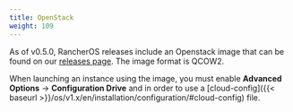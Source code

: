 ```yaml
---
title: OpenStack
weight: 109
---
```


As of v0.5.0, RancherOS releases include an Openstack image that can be found on our [releases page](https://github.com/rancher/os/releases). The image format is QCOW2.

When launching an instance using the image, you must enable **Advanced Options** -> **Configuration Drive** and in order to use a [cloud-config]({{< baseurl >}}/os/v1.x/en/installation/configuration/#cloud-config) file.
